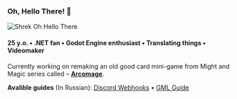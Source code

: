 ### Oh, Hello There! 👋
![Shrek Oh Hello There](https://i.imgur.com/FQiAEky.gif)

#### 25 y.o. • .NET fan • Godot Engine enthusiast • Translating things • Videomaker

Currently working on remaking an old good card mini-game from Might and Magic series called – [**Arcomage**](https://github.com/DarkPro1337/arcomage).

**Avalible guides** (In Russian): [Discord Webhooks](https://darkpro1337.github.io/discord-webhooks) • [GML Guide](https://darkpro1337.github.io/gml-guide/)
